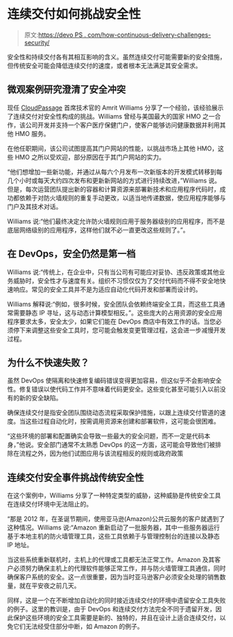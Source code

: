 # 连续交付如何挑战安全性

> 原文:[https://devo PS . com/how-continuous-delivery-challenges-security/](https://devops.com/how-continuous-delivery-challenges-security/)

安全性和持续交付各有其相互影响的含义。虽然连续交付可能需要新的安全措施，但传统安全可能会降低连续交付的速度，或者根本无法满足其安全需求。

## 微观案例研究澄清了安全冲突

现任 [CloudPassage](https://www.cloudpassage.com) 首席技术官的 Amrit Williams 分享了一个经验，该经验展示了连续交付对安全性构成的挑战。Williams 曾经与美国最大的国家 HMO 之一合作，该公司开发并支持一个客户医疗保健门户，使客户能够访问健康数据并利用其他 HMO 服务。

在他任职期间，该公司试图提高其门户网站的性能，以挑战市场上其他 HMO，这些 HMO 之所以受欢迎，部分原因在于其门户网站的实力。

“他们想增加一些新功能，并通过从每六个月发布一次新版本的开发模式转移到每几个小时或每天大约四次发布和更新新网站的方式进行持续改进，”Williams 说。但是，每次运营团队提出新的容器和计算资源来部署新技术和应用程序代码时，成功都依赖于对防火墙规则的重复手动更改，以适当地传递数据，使应用程序能够与门户及其技术对话。

Williams 说:“他们最终决定允许防火墙规则应用于服务器级别的应用程序，而不是底层网络级别的应用程序，这样他们就不必一直更改这些规则了。”。

## 在 DevOps，安全仍然是第一档

Williams 说:“传统上，在企业中，只有当公司有可能应对妥协、违反政策或其他业务威胁时，安全性才与速度有关。组织不习惯仅仅为了交付代码而不得不安全地快速响应。常见的安全工具并不是为适应自动化代码开发和部署而设计的。

Williams 解释说:“例如，很多时候，安全团队会依赖终端安全工具，而这些工具通常需要静态 IP 寻址，这与动态计算模型相反。”。这些庞大的占用资源的安全应用程序要求太多，安全太少，如果它们能在 DevOps 商店中有效工作的话。当您必须停下来调整这些安全工具时，您可能会触发变更管理过程，这会进一步减慢开发过程。

## 为什么不快速失败？

虽然 DevOps 使隔离和快速修复编码错误变得更加容易，但这似乎不会影响安全性。修复错误以使代码工作并不意味着代码更安全。这些变化甚至可能引入以前没有的新的安全缺陷。

确保连续交付是指安全团队围绕动态流程采取保护措施，以跟上连续交付管道的速度。当这些过程自动化时，按需调用资源来创建和部署软件，这可能会很困难。

“这些环境的部署和配置确实会导致一些最大的安全问题，而不一定是代码本身，”他说。安全部门通常不太熟悉 DevOps 的这一方面，这可能会导致他们被排除在流程之外，因为他们试图应用与该流程相反的规则或政府政策

## 连续交付安全事件挑战传统安全性

在这个案例中，Williams 分享了一种特定类型的威胁，这种威胁是传统安全工具在连续交付环境中无法阻止的。

“那是 2012 年，在圣诞节期间，使用亚马逊(Amazon)公共云服务的客户就遇到了这种情况。Williams 说:“Amazon 重新启动了一批服务器，其中一些服务器运行基于本地主机的防火墙管理工具，这些工具依赖于与管理控制台的连接以及静态 IP 地址。

当这些系统重新联机时，主机上的代理或工具都无法正常工作。Amazon 及其客户必须努力确保主机上的代理软件能够正常工作，并与防火墙管理工具通信，同时确保客户系统的安全。这一点很重要，因为当时亚马逊客户必须安全处理的销售数量，就在平安夜之前几天。

同样，这是一个在不断增加自动化的同时接近连续交付的环境中遗留安全工具失败的例子。这里的教训是，由于 DevOps 和连续交付方法完全不同于遗留开发，因此保护这些环境的安全工具需要是新的、独特的，并且在设计上适合连续交付，以免它们无法经受住部分中断，如 Amazon 的例子。